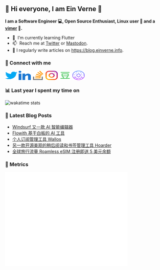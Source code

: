 ## 👋 Hi everyone, I am Ein Verne 👋

**I am a Software Engineer 💻, Open Source Enthusiast, Linux user :penguin: and a [vimer](https://github.com/einverne/dotfiles) :man:.**

- 🌱 &nbsp;I’m currently learning Flutter
- 📫 &nbsp;Reach me at [Twitter](https://twitter.com/einverne) or <a rel="me" href="https://m.einverne.info/@einverne">Mastodon</a>.
- 📝 I regularly write articles on <https://blog.einverne.info>.


### 🔗 Connect with me
<a href="https://twitter.com/einverne" target="_blank"><img align="center" src="images/twitter.svg" alt="twitter einverne" height="30" width="40" /></a>
<a href="https://linkedin.com/in/einverne" target="_blank"><img align="center" src="images/linked-in-alt.svg" alt="linkedin einverne" height="30" width="40" /></a>
<a href="https://stackoverflow.com/users/1820217/einverne" target="_blank"><img align="center" src="images/stack-overflow.svg" alt="stackoverflow einverne" height="30" width="40" /></a>
<a href="https://instagram.com/einverne" target="_blank"><img align="center" src="images/instagram.svg" alt="instagram einverne" height="30" width="40" /></a>
<a href="https://www.douban.com/people/einverne" target="_blank"><img align="center" src="images/douban.svg" alt="douban einverne" height="30" width="40" /></a>
<a href="https://homer.einverne.info" target="_blank"><img align="center" src="images/homer.svg" alt="einverne online services" height="30" width="40" /></a>

### 📊 Last year I spent my time on

![wakatime stats](https://github-readme-stats.vercel.app/api/wakatime?username=einverne&api_domain=wakapi.einverne.info&hide_title=true&hide_border=true&langs_count=18&bg_color=00000000&text_color=777&layout=compact)

### 📕 Latest Blog Posts
<!-- BLOG-POST-LIST:START -->
- [Windsurf 又一款 AI 智能编辑器](https://blog.einverne.info/post/2024/11/windsurf.html)
- [Flowith 基于白板的 AI 工具](https://blog.einverne.info/post/2024/11/flowith-two-dimensional-canvas-ai-tool.html)
- [个人订阅管理工具 Wallos](https://blog.einverne.info/post/2024/11/wallos.html)
- [另一款开源美观的稍后阅读和书签管理工具 Hoarder](https://blog.einverne.info/post/2024/11/hoarder.html)
- [全球旅行流量 Roamless eSIM 注册即送 5 美元余额](https://blog.einverne.info/post/2024/11/roamless-esim.html)
<!-- BLOG-POST-LIST:END -->

### 👻 Metrics
<img align="left" src="/metrics.base.svg" alt="Metrics" width="400">
